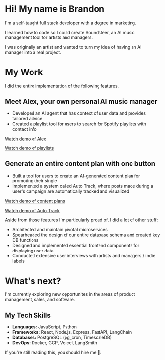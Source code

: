 # Hi! My name is Brandon
I'm a self-taught full stack developer with a degree in marketing.

I learned how to code so I could create Soundsteer, an AI music management tool for artists and managers.

I was originally an artist and wanted to turn my idea of having an AI manager into a real project.

# My Work
I did the entire implementation of the following features.

## Meet Alex, your own personal AI music manager
- Developed an AI agent that has context of user data and provides tailored advice
- Created a playlist tool for users to search for Spotify playlists with contact info

[Watch demo of Alex](https://youtu.be/KQGngFK6VGQ?si=2pyZ1iLeAXM_ncRP)

[Watch demo of playlists](https://youtu.be/h7Ukwd5B1YQ?si=vnJYyTjWUSl8p2Mv)

## Generate an entire content plan with one button
- Built a tool for users to create an AI-generated content plan for promoting their single
- Implemented a system called Auto Track, where posts made during a user's campaign are automatically tracked and visualized
  
[Watch demo of content plans](https://youtu.be/9HA221LYxcQ?si=lsEQ5dsgUDefFPbX)

[Watch demo of Auto Track](https://youtu.be/4ZM5WWGOSsM?si=6RIgeJMWugQMeqZq)

Aside from those features I'm particularly proud of, I did a lot of other stuff:

- Architected and maintain pivotal microservices
- Spearheaded the design of our entire database schema and created key DB functions
- Designed and implemented essential frontend components for displaying user data
- Conducted extensive user interviews with artists and managers / indie labels

# What's next?
I'm currently exploring new opportunites in the areas of product management, sales, and software.

## My Tech Skills
- **Languages:** JavaScript, Python
- **Frameworks:** React, Node.js, Express, FastAPI, LangChain
- **Databases:** PostgreSQL (pg_cron, TimescaleDB)
- **DevOps:** Docker, GCP, Vercel, LangSmith

If you're still reading this, you should hire me 🫶.
